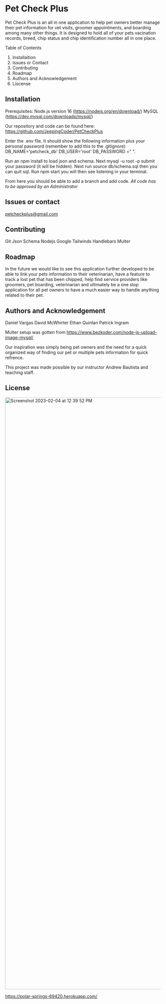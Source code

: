 # Pet Check Plus

Pet Check Plus is an all in one application to help pet owners better manage their pet information for vet visits, groomer appointments, and boarding among many other things. 
It is designed to hold all of your pets vacination records, breed, chip status and chip identification number all in one place.

Table of Contents

1. Installaition
2. Issues or Contact
3. Contributing
4. Roadmap
5. Authors and Acknowledgement
6. Liscense 


## Installation

Prerequisites: Node.js version 16 (https://nodejs.org/en/download/) MySQL (https://dev.mysql.com/downloads/mysql/)

Our repository and code can be found here: https://github.com/JeepingCoder/PetCheckPlus

Enter the .env file. It should show the following information plus your personal password (remember to add this to the .gitignore) DB_NAME='petcheck_db' DB_USER='root' DB_PASSWORD =" ". 

 Run an npm install to load json and schema. Next mysql -u root -p submit your password (it will be hidden). Next run source db/schema.sql then you can quit sql. Run npm start you will then see listening in your terminal. 

 From here you should be able to add a branch and add code. *All code has to be approved by an Administrator*



## Issues or contact

petcheckplus@gmail.com



## Contributing 
Git
Json Schema
Nodejs
Google
Tailwinds
Handlebars
Multer


## Roadmap

In the future we would like to see this application further developed to be able to link your pets information to their veterinarian, have a feature to track a lost pet that has been chipped, help find service providers like groomers, pet boarding, veterinarian  and ultimately be a one stop application for all pet owners to have a much easier way to handle anything related to their pet. 

## Authors and Acknowledgement
Daniel Vargas
David McWhirter
Ethan Quinlan
Patrick Ingram 

Multer setup was gotten from https://www.bezkoder.com/node-js-upload-image-mysql/

Our inspiration was simply being pet owners and the need for a quick organized way of finding our pet or multiple pets information for quick refrence. 

This project was made possible by our instructor Andrew Bautista and teaching staff. 


## License 

<img width="1912" alt="Screenshot 2023-02-04 at 12 39 52 PM" src="https://user-images.githubusercontent.com/114114167/216781669-0b076363-08b7-46c7-9fee-7b09e4b1b8ec.png">


https://polar-springs-69420.herokuapp.com/

